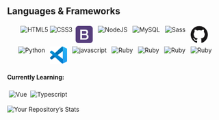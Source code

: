 
## Languages & Frameworks
<p align="center">
<img  alt="HTML5" width="26px" src="https://icongr.am/devicon/html5-original.svg?size=128&color=currentColor" />
<img  alt="CSS3" width="26px" src="https://icongr.am/devicon/css3-original.svg?size=128&color=currentColor" />
<img src="https://raw.githubusercontent.com/github/explore/80688e429a7d4ef2fca1e82350fe8e3517d3494d/topics/bootstrap/bootstrap.png" alt="Bootstrap" height="40" style="vertical-align:top; margin:4px">
<img src="https://icongr.am/devicon/nodejs-original-wordmark.svg?size=128&color=currentColor" alt="NodeJS" height="40" style="vertical-align:top; margin:4px">
<img src="https://icongr.am/devicon/mysql-original-wordmark.svg?size=128&color=currentColor" alt="MySQL" height="40" style="vertical-align:top; margin:4px">
<img src="https://icongr.am/devicon/sass-original.svg?size=128&color=currentColor" alt="Sass" height="40" style="verticle-align:top; margin: 4px">
<img src="https://raw.githubusercontent.com/github/explore/78df643247d429f6cc873026c0622819ad797942/topics/github/github.png" alt="Github" height="40" style="vertical-align:top; margin:4px">
<img src="https://icongr.am/devicon/python-original.svg?size=128&color=currentColor" alt="Python" height="40" style="vertical-align:top; margin:4px">
<img src="https://raw.githubusercontent.com/github/explore/80688e429a7d4ef2fca1e82350fe8e3517d3494d/topics/visual-studio-code/visual-studio-code.png" alt="VS Code" height="40" style="vertical-align:top; margin:4px">
<img src="https://icongr.am/devicon/javascript-original.svg?size=128&color=currentColor" alt="javascript" height="40" style="verticle-align:top; margin: 4px">
<img src="https://icongr.am/devicon/ruby-original.svg?size=128&color=currentColor" alt="Ruby" height="40" style="verticle-align:top; margin: 4px">
<img src="https://icongr.am/devicon/rails-original-wordmark.svg?size=128&color=currentColor" alt="Ruby" height="40" style="verticle-align:top; margin: 4px">
<img src="https://icongr.am/devicon/react-original.svg?size=128&color=currentColor" alt="Ruby" height="40" style="verticle-align:top; margin: 4px">
<img src="https://img.shields.io/badge/Redux-purple?style=for-the-badge&logo=redux&logoColor=white&color=764ABC" alt="Ruby" height="40" style="verticle-align:top; margin: 4px">

 #### Currently Learning: 
<img src="https://icongr.am/devicon/vuejs-original.svg?size=128&color=currentColor" alt="Vue" height="40" style="verticle-align:top; margin: 4px"><img src="https://icongr.am/devicon/typescript-original.svg?size=128&color=currentColor" alt="Typescript" height="40" style="verticle-align:top; margin: 4px">



![Your Repository’s Stats](https://github-readme-stats.vercel.app/api?username=Jwatts82&show_icons=true)
